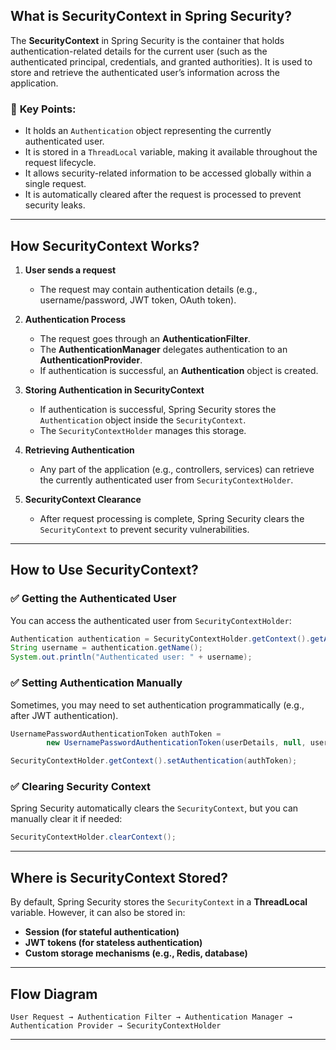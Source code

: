 ## **What is SecurityContext in Spring Security?**
The **SecurityContext** in Spring Security is the container that holds authentication-related details for the current user (such as the authenticated principal, credentials, and granted authorities). It is used to store and retrieve the authenticated user’s information across the application.

### 🔹 **Key Points:**
- It holds an `Authentication` object representing the currently authenticated user.
- It is stored in a `ThreadLocal` variable, making it available throughout the request lifecycle.
- It allows security-related information to be accessed globally within a single request.
- It is automatically cleared after the request is processed to prevent security leaks.

---

## **How SecurityContext Works?**
1. **User sends a request**  
   - The request may contain authentication details (e.g., username/password, JWT token, OAuth token).
   
2. **Authentication Process**  
   - The request goes through an **AuthenticationFilter**.
   - The **AuthenticationManager** delegates authentication to an **AuthenticationProvider**.
   - If authentication is successful, an **Authentication** object is created.

3. **Storing Authentication in SecurityContext**  
   - If authentication is successful, Spring Security stores the `Authentication` object inside the `SecurityContext`.
   - The `SecurityContextHolder` manages this storage.

4. **Retrieving Authentication**  
   - Any part of the application (e.g., controllers, services) can retrieve the currently authenticated user from `SecurityContextHolder`.

5. **SecurityContext Clearance**  
   - After request processing is complete, Spring Security clears the `SecurityContext` to prevent security vulnerabilities.

---

## **How to Use SecurityContext?**

### ✅ **Getting the Authenticated User**
You can access the authenticated user from `SecurityContextHolder`:
```java
Authentication authentication = SecurityContextHolder.getContext().getAuthentication();
String username = authentication.getName();
System.out.println("Authenticated user: " + username);
```

### ✅ **Setting Authentication Manually**
Sometimes, you may need to set authentication programmatically (e.g., after JWT authentication).
```java
UsernamePasswordAuthenticationToken authToken =
        new UsernamePasswordAuthenticationToken(userDetails, null, userDetails.getAuthorities());

SecurityContextHolder.getContext().setAuthentication(authToken);
```

### ✅ **Clearing Security Context**
Spring Security automatically clears the `SecurityContext`, but you can manually clear it if needed:
```java
SecurityContextHolder.clearContext();
```

---

## **Where is SecurityContext Stored?**
By default, Spring Security stores the `SecurityContext` in a **ThreadLocal** variable. However, it can also be stored in:
- **Session (for stateful authentication)**
- **JWT tokens (for stateless authentication)**
- **Custom storage mechanisms (e.g., Redis, database)**

---

## **Flow Diagram**
```
User Request → Authentication Filter → Authentication Manager → Authentication Provider → SecurityContextHolder
```

---

